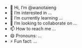 - 👋 Hi, I’m @wanotaieng
- 👀 I’m interested in ...
- 🌱 I’m currently learning ...
- 💞️ I’m looking to collaborate on ...
- 📫 How to reach me ...
- 😄 Pronouns: ...
- ⚡ Fun fact: ...

<!---
wanotaieng/wanotaieng is a ✨ special ✨ repository because its `README.md` (this file) appears on your GitHub profile.
You can click the Preview link to take a look at your changes.
--->

